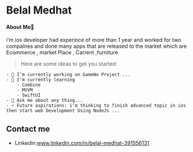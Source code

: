 # Belal Medhat
#### About Me📱
i'm ios developer had experince of more than  1 year and worked for two compaines and done many apps that are released to the market which are Ecommerce , market Place , Carrent ,furniture 

> Here are some ideas to get you started:
```
- 🔭 I’m currently working on GameWo Project ...
- 🌱 I’m currently learning 
    - Combine
    - MVVM 
    - SwiftUI
- 💬 Ask me about any thing...
- ⚡ Future aspirations: i'm thinking to finish advanced topic in ios then start web Development Using NodeJs ...
```
## Contact me
- Linkedin:www.linkedin.com/in/belal-medhat-391556131
